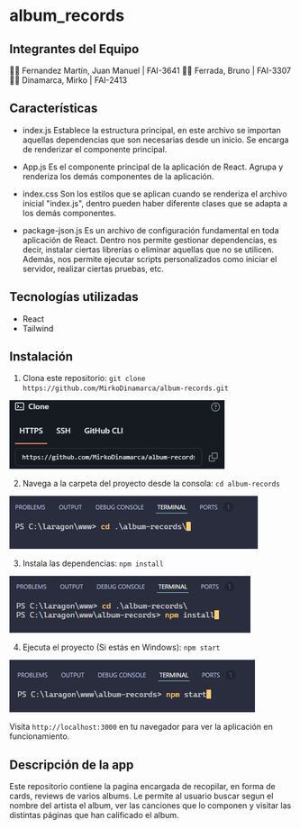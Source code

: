 # album_records
## Integrantes del Equipo

👨‍💻 Fernandez Martín, Juan Manuel | FAI-3641
👨‍💻 Ferrada, Bruno | FAI-3307
👨‍💻 Dinamarca, Mirko | FAI-2413

## Características

- index.js
Establece la estructura principal, en este archivo se importan aquellas dependencias que son necesarias desde un inicio.
Se encarga de renderizar el componente principal.

- App.js
Es el componente principal de la aplicación de React. Agrupa y renderiza los demás componentes de la aplicación.

- index.css
Son los estilos que se aplican cuando se renderiza el archivo inicial "index.js", dentro pueden haber diferente clases que se adapta
a los demás componentes.

- package-json.js
Es un archivo de configuración fundamental en toda aplicación de React. Dentro nos permite gestionar dependencias, es decir, instalar ciertas 
librerías o eliminar aquellas que no se utilicen. Además, nos permite ejecutar scripts personalizados como iniciar el servidor, realizar ciertas pruebas, etc.

## Tecnologías utilizadas

- React
- Tailwind

## Instalación

1. Clona este repositorio:
   `git clone https://github.com/MirkoDinamarca/album-records.git`
   
![GIT CLONE](/public/img/img_readme_1.png)

2. Navega a la carpeta del proyecto desde la consola:
   `cd album-records`

![CD ALBUM](/public/img/img_readme_2.png)

3. Instala las dependencias:
   `npm install` 

![NPM INSTALL](/public/img/img_readme_3.png)

4. Ejecuta el proyecto (Si estás en Windows):
   `npm start`

![NPM START](/public/img/img_readme_4.png)

Visita `http://localhost:3000` en tu navegador para ver la aplicación en funcionamiento.

## Descripción de la app
Este repositorio contiene la pagina encargada de recopilar, en forma de cards, reviews de varios albums.
Le permite al usuario buscar segun el nombre del artista el album, ver las canciones que lo componen y visitar las distintas páginas que han calificado el album.
